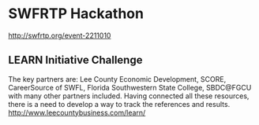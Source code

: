 # SWFRTP Hackathon

http://swfrtp.org/event-2211010

## LEARN Initiative Challenge

The key partners are: Lee County Economic Development, SCORE, CareerSource of SWFL, Florida Southwestern State College, SBDC@FGCU with many other partners included.  Having connected all these resources, there is a need to develop a way to track the references and results.
http://www.leecountybusiness.com/learn/

